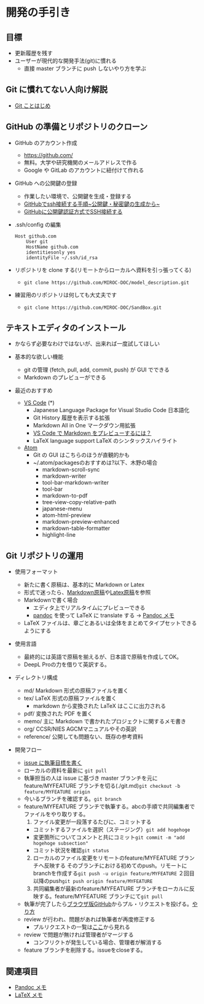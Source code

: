 # 開発の手引き

## 目標

- 更新履歴を残す
- ユーザーが現代的な開発手法(git)に慣れる
  - 直接 master ブランチに push しないやり方を学ぶ

## Git に慣れてない人向け解説

- [Git ことはじめ](./git.md)

## GitHub の準備とリポジトリのクローン

- GitHub のアカウント作成

  - https://github.com/
  - 無料。大学や研究機関のメールアドレスで作る
  - Google や GitLab のアカウントに紐付けて作れる

- GitHub  への公開鍵の登録
  - 作業したい環境で、公開鍵を生成・登録する
  - [GitHubでssh接続する手順~公開鍵・秘密鍵の生成から~](https://qiita.com/shizuma/items/2b2f873a0034839e47ce)
  - [GitHubに公開鍵認証方式でSSH接続する](https://hacknote.jp/archives/56523/)
- .ssh/config の編集

  ```ssh:config
  Host github.com
      User git
      HostName github.com
      identitiesonly yes
      identityFile ~/.ssh/id_rsa
  ```

- リポジトリを clone する(リモートからローカルへ資料を引っ張ってくる)
  - `git clone https://github.com/MIROC-DOC/model_description.git`

- 練習用のリポジトリは何しても大丈夫です
  - `git clone https://github.com/MIROC-DOC/SandBox.git`

## テキストエディタのインストール

- かならず必要なわけではないが、出来れば一度試してほしい

- 基本的な欲しい機能

  - git の管理 (fetch, pull, add, commit, push) が GUI でできる
  - Markdown のプレビューができる

- 最近のおすすめ
  - [VS Code](https://azure.microsoft.com/ja-jp/products/visual-studio-code/) (\*)
    - Japanese Language Package for Visual Studio Code 日本語化
    - Git History 履歴を表示する拡張
    - Markdown All in One マークダウン用拡張
    - [VS Code で Markdown をプレビューするには？](https://www.atmarkit.co.jp/ait/articles/1804/20/news030.html)
    - LaTeX language support LaTeX のシンタックスハイライト
  - [Atom](https://atom.io/)
    - Git の GUI はこちらのほうが直観的かも
    - ~/.atom/packagesのおすすめは?以下、木野の場合
      - markdown-scroll-sync
      - markdown-writer
      - tool-bar-markdown-writer
      - tool-bar
      - markdown-to-pdf
      - tree-view-copy-relative-path
      - japanese-menu
      - atom-html-preview
      - markdown-preview-enhanced
      - markdown-table-formatter
      - highlight-line

## Git リポジトリの運用

- 使用フォーマット

  - 新たに書く原稿は、基本的に Markdown or Latex
  - 形式で迷ったら、[Markdown原稿](./org/md_en/)や[Latex原稿](./org/tex_en/)を参照
  - Markdownで書く場合
    - エディタ上でリアルタイムにプレビューできる
    - [pandoc](https://pandoc.org/) を使って LaTeX に translate する → [Pandoc メモ](./pandoc.md)
  - LaTeX ファイルは、章ごとあるいは全体をまとめてタイプセットできるようにする

- 使用言語

  - 最終的には英語で原稿を揃えるが、日本語で原稿を作成してOK。
  - DeepL Proの力を借りて英訳する。

- ディレクトリ構成

  - md/ Markdown 形式の原稿ファイルを置く
  - tex/ LaTeX 形式の原稿ファイルを置く
    - markdown から変換された LaTeX はここに出力される
  - pdf/ 変換された PDF を置く
  - memo/ 主に Markdown で書かれたプロジェクトに関するメモ書き
  - org/ CCSR/NIES AGCMマニュアルやその英訳
  - reference/ 公開しても問題ない、既存の参考資料

- 開発フロー

  - [issue に執筆目標を書く](https://github.com/MIROC-DOC/model_description/issues)
  - ローカルの資料を最新に `git pull`
  - 執筆担当の人は issue に基づき master ブランチを元に feature/MYFEATURE ブランチを切る(./git.md)`git checkout -b feature/MYFEATURE origin`
  - 今いるブランチを確認する。`git branch`
  - feature/MYFEATURE ブランチで執筆する。abcの手順で共同編集者でファイルをやり取りする。
    1. ファイル変更が一段落するたびに、コミットする
      - コミットするファイルを選択（ステージング）`git add hogehoge`
      - 変更箇所についてコメントと共にコミット`git commit -m "add hogehoge subsection"`
      - コミット状況を確認`git status`
    2. ローカルのファイル変更をリモートのfeature/MYFEATURE ブランチへ反映する  そのブランチにおける初めてのpush。リモートにbranchを作成する`git push -u origin feature/MYFEATURE`  ２回目以降のpush`git push origin feature/MYFEATURE`
    3. 共同編集者が最新のfeature/MYFEATURE ブランチをローカルに反映する。feature/MYFEATURE ブランチにて`git pull`
  - 執筆が完了したら[ブラウザ版GitHub](https://github.com/MIROC-DOC/model_description)からプル・リクエストを投げる。[やり方](https://docs.github.com/ja/github/collaborating-with-issues-and-pull-requests/creating-a-pull-request#creating-the-pull-request)
  - review が行われ、問題があれば執筆者が再度修正する
    - プルリクエストの一覧は[ここ](https://github.com/pulls)から見れる
  - review で問題が無ければ管理者がマージする
    - コンフリクトが発生している場合、管理者が解消する
  - feature ブランチを削除する。issueをcloseする。

## 関連項目

- [Pandoc メモ](./pandoc.md)
- [LaTeX メモ](./latex.md)
